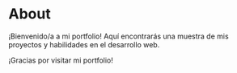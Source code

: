 # About

¡Bienvenido/a a mi portfolio! Aquí encontrarás una muestra de mis proyectos y habilidades en el desarrollo web.

¡Gracias por visitar mi portfolio!
